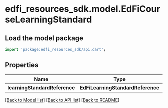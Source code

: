 # edfi_resources_sdk.model.EdFiCourseLearningStandard

## Load the model package
```dart
import 'package:edfi_resources_sdk/api.dart';
```

## Properties
Name | Type | Description | Notes
------------ | ------------- | ------------- | -------------
**learningStandardReference** | [**EdFiLearningStandardReference**](EdFiLearningStandardReference.md) |  | 

[[Back to Model list]](../README.md#documentation-for-models) [[Back to API list]](../README.md#documentation-for-api-endpoints) [[Back to README]](../README.md)



